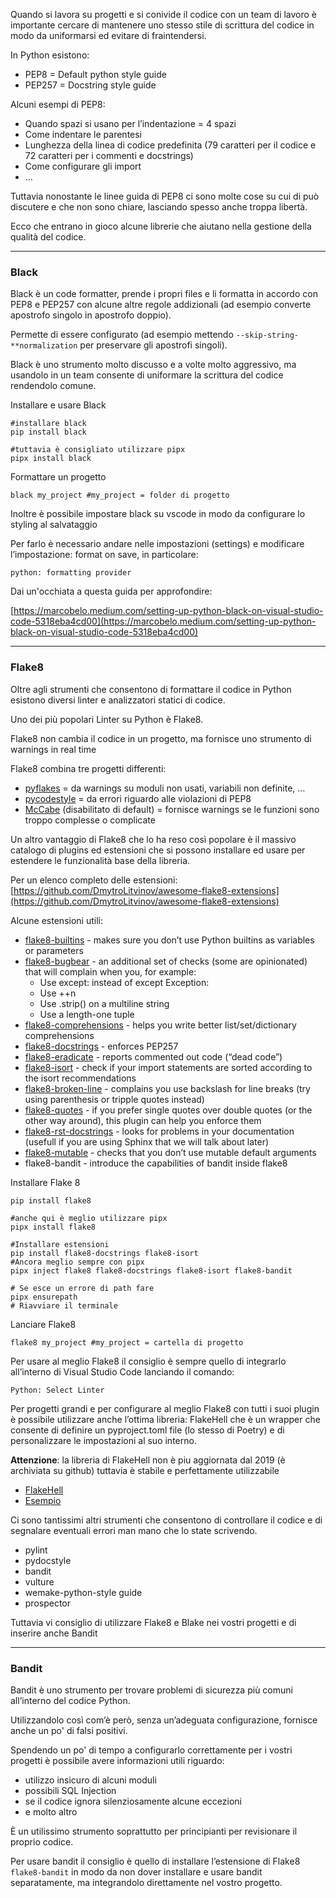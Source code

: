 Quando si lavora su progetti e si conivide il codice con un team di lavoro è importante cercare di mantenere uno stesso stile di scrittura del codice in modo da uniformarsi ed evitare di fraintendersi.

In Python esistono:

* PEP8 = Default python style guide
* PEP257 = Docstring style guide

Alcuni esempi di PEP8:

* Quando spazi si usano per l’indentazione = 4 spazi
* Come indentare le parentesi
* Lunghezza della linea di codice predefinita (79 caratteri per il codice e 72 caratteri per i commenti e docstrings)
* Come configurare gli import
* …

Tuttavia nonostante le linee guida di PEP8 ci sono molte cose su cui di può discutere e che non sono chiare, lasciando spesso anche troppa libertà.

Ecco che entrano in gioco alcune librerie che aiutano nella gestione della qualità del codice.

---

### Black

Black è un code formatter, prende i propri files e li formatta in accordo con PEP8 e PEP257 con alcune altre regole addizionali (ad esempio converte apostrofo singolo in apostrofo doppio).

Permette di essere configurato (ad esempio mettendo ```--skip-string-**normalization``` per preservare gli apostrofi singoli).

Black è uno strumento molto discusso e a volte molto aggressivo, ma usandolo in un team consente di uniformare la scrittura del codice rendendolo comune.

Installare e usare Black
```
#installare black
pip install black

#tuttavia è consigliato utilizzare pipx
pipx install black
```

Formattare un progetto

```
black my_project #my_project = folder di progetto
```

Inoltre è possibile impostare black su vscode in modo da configurare lo styling al salvataggio

Per farlo è necessario andare nelle impostazioni (settings) e modificare l’impostazione: format on save, in particolare:

```
python: formatting provider
```

Dai un'occhiata a questa guida per approfondire:

[https://marcobelo.medium.com/setting-up-python-black-on-visual-studio-code-5318eba4cd00](https://marcobelo.medium.com/setting-up-python-black-on-visual-studio-code-5318eba4cd00)

---

### Flake8

Oltre agli strumenti che consentono di formattare il codice in Python esistono diversi linter e analizzatori statici di codice.

Uno dei più popolari Linter su Python è Flake8.

Flake8 non cambia il codice in un progetto, ma fornisce uno strumento di warnings in real time

Flake8 combina tre progetti differenti:

* [pyflakes](https://github.com/pycqa/pyflakes) = da warnings su moduli non usati, variabili non definite, …
* [pycodestyle](https://pycodestyle.pycqa.org/en/latest/) = da errori riguardo alle violazioni di PEP8
* [McCabe](https://github.com/pycqa/mccabe) (disabilitato di default) = fornisce warnings se le funzioni sono troppo complesse o complicate

Un altro vantaggio di Flake8 che lo ha reso così popolare è il massivo catalogo di plugins ed estensioni che si possono installare ed usare per estendere le funzionalità base della libreria.

Per un elenco completo delle estensioni: [https://github.com/DmytroLitvinov/awesome-flake8-extensions](https://github.com/DmytroLitvinov/awesome-flake8-extensions)

Alcune estensioni utili:

* [flake8-builtins](https://github.com/gforcada/flake8-builtins) - makes sure you don’t use Python builtins as variables or parameters
* [flake8-bugbear](https://github.com/PyCQA/flake8-bugbear) - an additional set of checks (some are opinionated) that will complain when you, for example:
    - Use except: instead of except Exception:
    - Use ++n
    - Use .strip() on a multiline string
    - Use a length-one tuple
* [flake8-comprehensions](https://github.com/adamchainz/flake8-comprehensions) - helps you write better list/set/dictionary comprehensions
* [flake8-docstrings](https://pypi.org/project/flake8-docstrings/) - enforces PEP257
* [flake8-eradicate](https://github.com/wemake-services/flake8-eradicate) - reports commented out code (“dead code”)
* [flake8-isort](https://pypi.org/project/flake8-isort/) - check if your import statements are sorted according to the isort recommendations
* [flake8-broken-line](https://github.com/wemake-services/flake8-broken-line) - complains you use backslash for line breaks (try using parenthesis or tripple quotes instead)
* [flake8-quotes](https://github.com/zheller/flake8-quotes) - if you prefer single quotes over double quotes (or the other way around), this plugin can help you enforce them
* [flake8-rst-docstrings](https://github.com/peterjc/flake8-rst-docstrings) - looks for problems in your documentation (usefull if you are using Sphinx that we will talk about later)
* [flake8-mutable](https://github.com/ebeweber/flake8-mutable) - checks that you don’t use mutable default arguments
* flake8-bandit - introduce the capabilities of bandit inside flake8

Installare Flake 8

```
pip install flake8

#anche qui è meglio utilizzare pipx
pipx install flake8

#Installare estensioni
pip install flake8-docstrings flake8-isort
#Ancora meglio sempre con pipx
pipx inject flake8 flake8-docstrings flake8-isort flake8-bandit

# Se esce un errore di path fare
pipx ensurepath
# Riavviare il terminale
```

Lanciare Flake8

```
flake8 my_project #my_project = cartella di progetto
```

Per usare al meglio Flake8 il consiglio è sempre quello di integrarlo all’interno di Visual Studio Code lanciando il comando: 

```Python: Select Linter```

Per progetti grandi e per configurare al meglio Flake8 con tutti i suoi plugin è possibile utilizzare anche l’ottima libreria: FlakeHell che è un wrapper che consente di definire un pyproject.toml file (lo stesso di Poetry) e di personalizzare le impostazioni al suo interno.

**Attenzione**: la libreria di FlakeHell non è piu aggiornata dal 2019 (è archiviata su github) tuttavia è stabile e perfettamente utilizzabile

* [FlakeHell](https://github.com/life4/flakehell)
* [Esempio](https://dev.to/bowmanjd/using-flake8-and-pyproject-toml-with-flakehell-1cn1)

Ci sono tantissimi altri strumenti che consentono di controllare il codice e di segnalare eventuali errori man mano che lo state scrivendo.

* pylint
* pydocstyle
* bandit
* vulture
* wemake-python-style guide
* prospector

Tuttavia vi consiglio di utilizzare Flake8 e Blake nei vostri progetti e di inserire anche Bandit

---

### Bandit

Bandit è uno strumento per trovare problemi di sicurezza più comuni all’interno del codice Python.

Utilizzandolo così com’è però, senza un’adeguata configurazione, fornisce anche un po' di falsi positivi.

Spendendo un po' di tempo a configurarlo correttamente per i vostri progetti è possibile avere informazioni utili riguardo:

* utilizzo insicuro di alcuni moduli
* possibili SQL Injection
* se il codice ignora silenziosamente alcune eccezioni
* e molto altro

È un utilissimo strumento soprattutto per principianti per revisionare il proprio codice.

Per usare bandit il consiglio è quello di installare l’estensione di Flake8 ```flake8-bandit``` in modo da non dover installare e usare bandit separatamente, ma integrandolo direttamente nel vostro progetto.